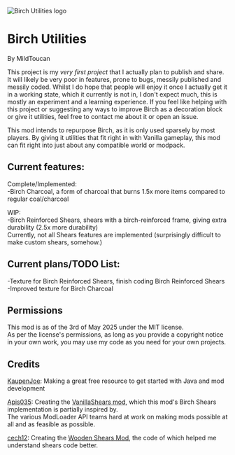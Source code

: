![Birch Utilities logo](https://github.com/user-attachments/assets/be28c53e-3cee-4904-a865-03a00ef70fe3)

# Birch Utilities
By MildToucan

This project is my *very first project* that I actually plan to publish and share. It will likely be very poor in features, prone to bugs, messily published and messily coded.
Whilst I do hope that people will enjoy it once I actually get it in a working state, which it currently is not in, I don't expect much, this is mostly an experiment and a learning experience.
If you feel like helping with this project or suggesting any ways to improve Birch as a decoration block or give it utilities, feel free to contact me about it or open an issue.

This mod intends to repurpose Birch, as it is only used sparsely by most players. By giving it utilities that fit right in with Vanilla gameplay, this mod can fit right into just about any compatible world or modpack.

## Current features:

Complete/Implemented:  
-Birch Charcoal, a form of charcoal that burns 1.5x more items compared to regular coal/charcoal

WIP:  
-Birch Reinforced Shears, shears with a birch-reinforced frame, giving extra durability (2.5x more durability)  
Currently, not all Shears features are implemented (surprisingly difficult to make custom shears, somehow.)

## Current plans/TODO List:
-Texture for Birch Reinforced Shears, finish coding Birch Reinforced Shears  
-Improved texture for Birch Charcoal


## Permissions
This mod is as of the 3rd of May 2025 under the MIT license.  
As per the license's permissions, as long as you provide a copyright notice in your own work, you may use my code as you need for your own projects.



## Credits
[KaupenJoe](https://www.youtube.com/@ModdingByKaupenjoe): Making a great free resource to get started with Java and mod development

[Apis035](https://modrinth.com/user/Apis035): Creating the [VanillaShears mod](https://modrinth.com/mod/vanillashears), which this mod's Birch Shears implementation is partially inspired by.  
The various ModLoader API teams hard at work on making mods possible at all and as feasible as possible.  

[cech12](https://modrinth.com/user/cech12): Creating the [Wooden Shears Mod](https://modrinth.com/mod/wooden-shears), the code of which helped me understand shears code better.
